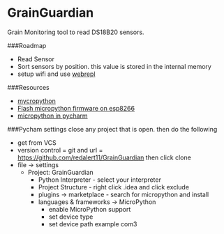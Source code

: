 # GrainGuardian
Grain Monitoring tool to read DS18B20 sensors. 

###Roadmap
* Read Sensor
* Sort sensors by position. this value is stored in the internal memory
* setup wifi and use [webrepl](https://micropython.org/webrepl/)


###Resources

* [mycropython](https://docs.micropython.org/en/latest/index.html) 
* [Flash micropython firmware on esp8266](https://docs.micropython.org/en/latest/esp8266/tutorial/intro.html?highlight=install)
* [micropython in pycharm](https://medium.com/@andymule/micropython-in-pycharms-basic-setup-9169b497ec8a) 

###Pycham settings
close any project that is open. then do the following
* get from VCS
* version control = git and url = https://github.com/redalert11/GrainGuardian then click clone
* file -> settings 
    * Project: GrainGuardian
        * Python Interpreter - select your interpreter
        * Project Structure - right click .idea and click exclude
        * plugins -> marketplace - search for micropython and install
        * languages & frameworks -> MicroPython
            * enable MicroPython support
            * set device type
            * set device path example com3